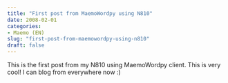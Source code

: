 ```yaml
---
title: "First post from MaemoWordpy using N810"
date: 2008-02-01
categories: 
- Maemo (EN)
slug: "first-post-from-maemowordpy-using-n810"
draft: false
---
```


This is the first post from my N810 using MaemoWordpy client. This is
very cool! I can blog from everywhere now :)


